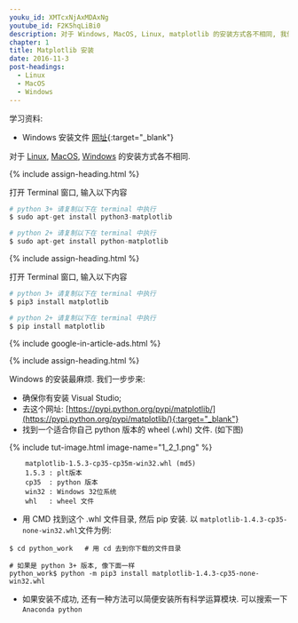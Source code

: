 ```yaml
---
youku_id: XMTcxNjAxMDAxNg
youtube_id: F2K5hqLiBi0
description: 对于 Windows, MacOS, Linux, matplotlib 的安装方式各不相同, 我们看看如何安装 matplotlib 吧.
chapter: 1
title: Matplotlib 安装
date: 2016-11-3
post-headings:
  - Linux
  - MacOS
  - Windows
---
```


学习资料:
  * Windows 安装文件 [网址](https://pypi.python.org/pypi/matplotlib/){:target="_blank"}

对于 [Linux](#linux), [MacOS](#mac), [Windows](#windows) 的安装方式各不相同. 

{% include assign-heading.html %}


打开 Terminal 窗口, 输入以下内容

```python
# python 3+ 请复制以下在 terminal 中执行
$ sudo apt-get install python3-matplotlib

# python 2+ 请复制以下在 terminal 中执行
$ sudo apt-get install python-matplotlib
```

{% include assign-heading.html %}


打开 Terminal 窗口, 输入以下内容

```python
# python 3+ 请复制以下在 terminal 中执行
$ pip3 install matplotlib

# python 2+ 请复制以下在 terminal 中执行
$ pip install matplotlib
```

{% include google-in-article-ads.html %}

{% include assign-heading.html %}


Windows 的安装最麻烦. 我们一步步来:

* 确保你有安装 Visual Studio;
* 去这个网址: [https://pypi.python.org/pypi/matplotlib/](https://pypi.python.org/pypi/matplotlib/){:target="_blank"}
* 找到一个适合你自己 python 版本的 wheel (.whl) 文件. (如下图) 

{% include tut-image.html image-name="1_2_1.png" %}

```
    matplotlib-1.5.3-cp35-cp35m-win32.whl (md5)
    1.5.3 : plt版本
    cp35  : python 版本
    win32 : Windows 32位系统
    whl   : wheel 文件 
```

* 用 CMD 找到这个 .whl 文件目录, 然后 pip 安装. 以 `matplotlib-1.4.3-cp35-none-win32.whl`文件为例:

```shell
$ cd python_work   # 用 cd 去到你下载的文件目录

# 如果是 python 3+ 版本, 像下面一样
python_work$ python -m pip3 install matplotlib-1.4.3-cp35-none-win32.whl
```

* 如果安装不成功, 还有一种方法可以简便安装所有科学运算模块. 可以搜索一下 `Anaconda python` 